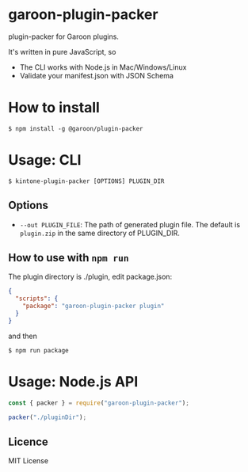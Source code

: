 garoon-plugin-packer
====

plugin-packer for Garoon plugins.

It's written in pure JavaScript, so

- The CLI works with Node.js in Mac/Windows/Linux
- Validate your manifest.json with JSON Schema

# How to install

```shell script
$ npm install -g @garoon/plugin-packer
```

# Usage: CLI

```shell script
$ kintone-plugin-packer [OPTIONS] PLUGIN_DIR
```

## Options

- `--out PLUGIN_FILE`: The path of generated plugin file. The default is `plugin.zip` in the same directory of PLUGIN_DIR.

## How to use with `npm run`

The plugin directory is ./plugin, edit package.json:

```json
{
  "scripts": {
    "package": "garoon-plugin-packer plugin"
  }
}
```

and then

```shell script
$ npm run package
```

# Usage: Node.js API

```js
const { packer } = require("garoon-plugin-packer");

packer("./pluginDir");
```

## Licence

MIT License
